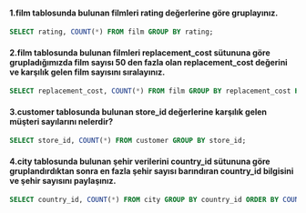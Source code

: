 #### 1.film tablosunda bulunan filmleri rating değerlerine göre gruplayınız.
```sql 
SELECT rating, COUNT(*) FROM film GROUP BY rating;
``` 

#### 2.film tablosunda bulunan filmleri replacement_cost sütununa göre grupladığımızda film sayısı 50 den fazla olan replacement_cost değerini ve karşılık gelen film sayısını sıralayınız.
```sql 
SELECT replacement_cost, COUNT(*) FROM film GROUP BY replacement_cost HAVING(COUNT(*)) > 50;
``` 
#### 3.customer tablosunda bulunan store_id değerlerine karşılık gelen müşteri sayılarını nelerdir? 
```sql 
SELECT store_id, COUNT(*) FROM customer GROUP BY store_id;
``` 

#### 4.city tablosunda bulunan şehir verilerini country_id sütununa göre gruplandırdıktan sonra en fazla şehir sayısı barındıran country_id bilgisini ve şehir sayısını paylaşınız.
```sql 
SELECT country_id, COUNT(*) FROM city GROUP BY country_id ORDER BY COUNT(*) DESC LIMIT 1;
``` 
